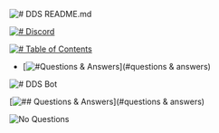 ![# DDS README.md](https://cdn.discordapp.com/attachments/534010291802079242/534040917120647177/DDS_Bot_README.md.png)

[![# Discord](https://cdn.discordapp.com/attachments/534010291802079242/534043683767713821/Discord.png)](https://discord.gg/HVbjHJv)

[![# Table of Contents](https://cdn.discordapp.com/attachments/534010291802079242/534044402675482645/Table_of_Contents.png)](https://github.com/NightmareNightstep/dds-bot)

- [![#Questions & Answers]()](#questions & answers)

![# DDS Bot](https://cdn.discordapp.com/attachments/534010291802079242/534040108353978389/Welcome.png)

[![## Questions & Answers](https://cdn.discordapp.com/attachments/534010291802079242/534045127736295425/QA.png)](#questions & answers)

![No Questions](https://cdn.discordapp.com/attachments/534010291802079242/534024683641634836/FAQ_No_Questions.png)

